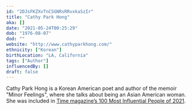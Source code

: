 ```yaml
---
id: "2DJsFKZXvTnCSGNRsRRvxkaSzIr"
title: "Cathy Park Hong"
aka: []
date: "2021-05-24T00:25:29"
dob: "1976-08-07"
dod: ""
website: "http://www.cathyparkhong.com/"
ethnicity: ["Korean"]
birthLocation: "LA, California"
tags: ["Author"]
influencedBy: []
draft: false
---
```


Cathy Park Hong is a Korean American poet and author of the memoir "Minor
Feelings", where she talks about being an Asian American woman. She was included
in
[Time magazine’s 100 Most Influential People of 2021](https://time.com/collection/100-most-influential-people-2021/).
